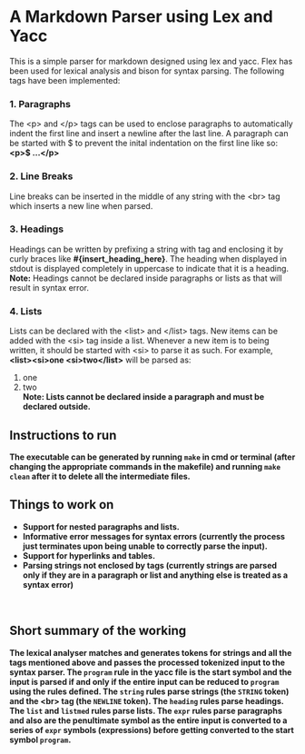 # A Markdown Parser using Lex and Yacc

This is a simple parser for markdown designed using lex and yacc. Flex has been used for lexical analysis and bison for syntax parsing. The following tags have been implemented:
### 1. Paragraphs
The  &lt;p> and &lt;/p> tags can be used to enclose paragraphs to automatically indent the first line and insert a newline after the last line. A paragraph can be started with $ to prevent the inital indentation on the first line like so: <b>&lt;p>$ ...&lt;/p></b>
### 2. Line Breaks
Line breaks can be inserted in the middle of any string with the &lt;br> tag which inserts a new line when parsed.
### 3. Headings
Headings can be written by prefixing a string with tag and enclosing it by curly braces like <b>#{insert_heading_here}</b>. The heading when displayed in stdout is displayed completely in uppercase to indicate that it is a heading. <br>
<b>Note:</b> Headings cannot be declared inside paragraphs or lists as that will result in syntax error.
### 4. Lists
Lists can be declared with the &lt;list> and &lt;/list> tags. New items can be added with the &lt;si> tag inside a list. Whenever a new item is to being written, it should be started with &lt;si> to parse it as such. For example, <br>
<b>&lt;list>&lt;si>one &lt;si>two&lt;/list></b> will be parsed as: <br>
1. one
2. two <br>
<b>Note:<b> Lists cannot be declared inside a paragraph and must be declared outside.

## Instructions to run
 
The executable can be generated by running <code>make</code> in cmd or terminal (after changing the appropriate commands in the makefile) and running <code>make clean</code> after it to delete all the intermediate files.

## Things to work on
- Support for nested paragraphs and lists.
- Informative error messages for syntax errors (currently the process just terminates upon being unable to correctly parse the input).
- Support for hyperlinks and tables.
- Parsing strings not enclosed by tags (currently strings are parsed only if they are in a paragraph or list and anything else is treated as a syntax error)
<br>

## Short summary of the working

The lexical analyser matches and generates tokens for strings and all the tags mentioned above and passes the processed tokenized input to the syntax parser. The <code>program</code> rule in the yacc file is the start symbol and the input is parsed if and only if the entire input can be reduced to <code>program</code> using the rules defined. The <code>string</code> rules parse strings (the <code>STRING</code> token) and the &lt;br> tag (the <code>NEWLINE</code> token). The <code>heading</code> rules parse headings. The <code>list</code> and <code>listmed</code> rules parse lists. The <code>expr</code> rules parse paragraphs and also are the penultimate symbol as the entire input is converted to a series of <code>expr</code> symbols (expressions) before getting converted to the start symbol <code>program</code>.
